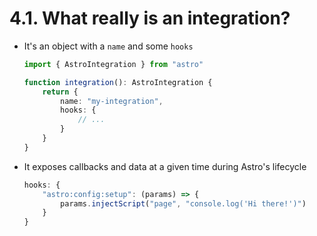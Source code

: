 # 4.1. What **really** is an integration?

- It's an object with a `name` and some `hooks`

    ```ts
    import { AstroIntegration } from "astro"

    function integration(): AstroIntegration {
        return {
            name: "my-integration",
            hooks: {
                // ...
            }
        }
    }
    ```

- It exposes callbacks and data at a given time during Astro's lifecycle

    ```ts
    hooks: {
        "astro:config:setup": (params) => {
            params.injectScript("page", "console.log('Hi there!')")
        }
    }
    ```
